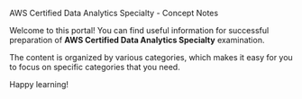 AWS Certified Data Analytics Specialty - Concept Notes

Welcome to this portal! You can find useful information for successful preparation of **AWS Certified Data Analytics Specialty** examination.

The content is organized by various categories, which makes it easy for you to focus on specific categories that you need.

Happy learning!